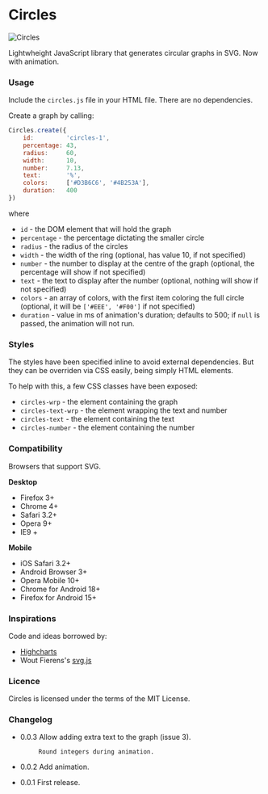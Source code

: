 # Circles

![Circles](http://lugolabs.com/static/circles.png)

Lightwheight JavaScript library that generates circular graphs in SVG. Now with animation.

### Usage

Include the `circles.js` file in your HTML file. There are no dependencies.

Create a graph by calling:

```js
Circles.create({
	id:         'circles-1',
	percentage: 43,
	radius:     60,
	width:      10,
	number:     7.13,
	text:       '%',
	colors:     ['#D3B6C6', '#4B253A'],
	duration: 	400
})
```

where

* `id` 					- the DOM element that will hold the graph
* `percentage` 	- the percentage dictating the smaller circle
* `radius` 			- the radius of the circles
* `width` 			- the width of the ring (optional, has value 10, if not specified)
* `number`			- the number to display at the centre of the graph (optional, the percentage will show if not specified)
* `text` 				- the text to display after the number (optional, nothing will show if not specified)
* `colors` 			- an array of colors, with the first item coloring the full circle (optional, it will be `['#EEE', '#F00']` if not specified)
* `duration` 		- value in ms of animation's duration; defaults to 500; if `null` is passed, the animation will not run.

### Styles

The styles have been specified inline to avoid external dependencies. But they can be overriden via CSS easily, being simply HTML elements.

To help with this, a few CSS classes have been exposed:

* `circles-wrp` 			- the element containing the graph
* `circles-text-wrp` 	- the element wrapping the text and number
* `circles-text` 			- the element containing the text
* `circles-number` 		- the element containing the number

### Compatibility

Browsers that support SVG.

**Desktop**
* Firefox 3+
* Chrome 4+
* Safari 3.2+
* Opera 9+
* IE9 +

**Mobile**
* iOS Safari 3.2+
* Android Browser 3+
* Opera Mobile 10+
* Chrome for Android 18+
* Firefox for Android 15+


### Inspirations

Code and ideas borrowed by:

* [Highcharts](http://highcharts.com)
* Wout Fierens's [svg.js](http://svgjs.com)


### Licence

Circles is licensed under the terms of the MIT License.

### Changelog

* 0.0.3    Allow adding extra text to the graph (issue 3).

           Round integers during animation.
* 0.0.2    Add animation.
* 0.0.1    First release.